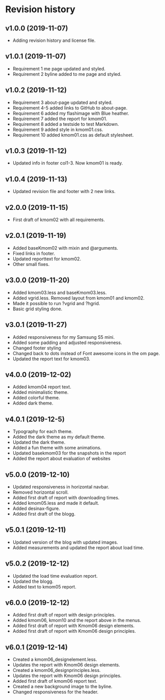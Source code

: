 Revision history
================

v1.0.0 (2019-11-07)
-------------------

* Adding revision history and license file.

v1.0.1 (2019-11-07)
-------------------

* Requirement 1 me page updated and styled.
* Requirement 2 byline added to me page and styled.

v1.0.2 (2019-11-12)
-------------------

* Requirement 3 about-page updated and styled.
* Requirement 4-5 added links to GitHub to about-page.
* Requirement 6 added my flashimage with Blue heather.
* Requirement 7 added the report for kmom01.
* Requirement 8 added a testside to test Markdown.
* Requirement 9 added style in kmom01.css.
* Requirement 10 added kmom01.css as default stylesheet.

v1.0.3 (2019-11-12)
-------------------

* Updated info in footer col1-3. Now kmom01 is ready.

v1.0.4 (2019-11-13)
-------------------

* Updated revision file and footer with 2 new links.

v2.0.0 (2019-11-15)
-------------------

* First draft of kmom02 with all requirements.

v2.0.1 (2019-11-19)
-------------------

* Added baseKmom02 with mixin and @arguments.
* Fixed links in footer.
* Updated reporttext for kmom02.
* Other small fixes.

v3.0.0 (2019-11-20)
-------------------

* Added kmom03.less and baseKmom03.less.
* Added vgrid.less. Removed layout from kmom01 and kmom02.
* Made it possible to run ?vgrid and ?hgrid.
* Basic grid styling done.

v3.0.1 (2019-11-27)
-------------------

* Added responsiveness for my Samsung S5 mini.
* Added some padding and adjusted responsiveness.
* Changed footer styling
* Changed back to dots instead of Font awesome icons in the om page.
* Updated the report text for kmom03.

v4.0.0 (2019-12-02)
-------------------

* Added kmom04 report text.
* Added minimalistic theme.
* Added colorful theme.
* Added dark theme.

v4.0.1 (2019-12-5)
-------------------

* Typography for each theme.
* Added the dark theme as my default theme.
* Updated the dark theme.
* Added a fun theme with some animations.
* Updated basekmom03 for the snapshots in the report
* Added the report about evaluation of websites

v5.0.0 (2019-12-10)
-------------------

* Updated responsiveness in horizontal navbar.
* Removed horizontal scroll.
* Added first draft of report with downloading times.
* Added kmom05.less and made it default.
* Added desinax-figure.
* Added first draft of the blogg.

v5.0.1 (2019-12-11)
-------------------

* Updated version of the blog with updated images.
* Added measurements and updated the report about load time.

v5.0.2 (2019-12-12)
-------------------

* Updated the load time evaluation report.
* Updated the blogg.
* Added text to kmom05 report.

v6.0.0 (2019-12-12)
-------------------

* Added first draft of report with design principles.
* Added kmom06, kmom10 and the report above in the menus.
* Added first draft of report with Kmom06 design elements.
* Added first draft of report with Kmom06 design principles.

v6.0.1 (2019-12-14)
-------------------

* Created a kmom06_designelement.less.
* Updates the report with Kmom06 design elements.
* Created a kmom06_designprinciples.less.
* Updates the report with Kmom06 design principles.
* Added first draft of kmom06 report text.
* Created a new background image to the byline.
* Changed responsiveness for the header.
